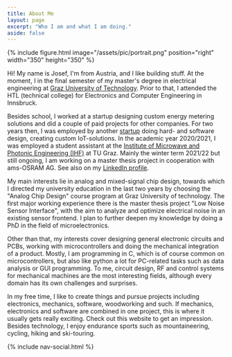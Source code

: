 ```yaml
---
title: About Me
layout: page
excerpt: "Who I am and what I am doing."
aside: false
---
```


{% include figure.html image="/assets/pic/portrait.png" position="right" width="350" height="350" %}

Hi! My name is Josef, I'm from Austria, and I like building stuff. At the moment, I in the final semester of my master's degree in electrical engineering at [Graz University of Technology](https://www.tugraz.at/home/). Prior to that, I attended the HTL (technical college) for Electronics and Computer Engineering in Innsbruck.

Besides school, I worked at a startup designing custom energy metering solutions and did a couple of paid projects for other companies. For two years then, I was employed by another [startup](https://www.sloc.one/) doing hard- and software design, creating custom IoT-solutions. In the academic year 2020/2021, I was employed a student assistant at the [Institute of Microwave and Photonic Engineering (IHF)](https://www.tugraz.at/institute/ihf/home/) at TU Graz. Mainly the winter term 2021/22 but still ongoing, I am working on a master thesis project in cooperation with ams-OSRAM AG. See also on my [LinkedIn profile](https://www.linkedin.com/in/josefheel).

My main interests lie in analog and mixed-signal chip design, towards which I directed my university education in the last two years by choosing the "Analog Chip Design" course program at Graz University of technology. The first major working experience there is the master thesis project "Low Noise Sensor Interface", with the aim to analyze and optimize electrical noise in an existing sensor frontend. I plan to further deepen my knowledge by doing a PhD in the field of microelectronics.

Other than that, my interests cover designing general electronic circuits and PCBs, working with microcontrollers and doing the mechanical integration of a product. Mostly, I am programming in C, which is of course common on microcontrollers, but also like python a lot for PC-related tasks such as data analysis or GUI programming. To me, circuit design, RF and control systems for mechanical machines are the most interesting fields, although every domain has its own challenges and surprises.

In my free time, I like to create things and pursue projects including electronics, mechanics, software, woodworking and such. If mechanics, electronics and software are combined in one project, this is where it usually gets really exciting. Check out this website to get an impression. Besides technology, I enjoy endurance sports such as mountaineering, cycling, hiking and ski-touring.   

{% include nav-social.html %}
